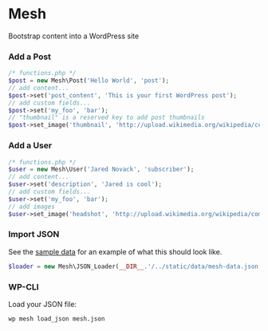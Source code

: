 # Mesh
Bootstrap content into a WordPress site

### Add a Post
```php
/* functions.php */
$post = new Mesh\Post('Hello World', 'post');
// add content...
$post->set('post_content', 'This is your first WordPress post');
// add custom fields...
$post->set('my_foo', 'bar');
// "thumbnail" is a reserved key to add post thumbnails
$post->set_image('thumbnail', 'http://upload.wikimedia.org/wikipedia/commons/thumb/d/d6/STS120LaunchHiRes-edit1.jpg/490px-STS120LaunchHiRes-edit1.jpg');
```

### Add a User
```php
/* functions.php */
$user = new Mesh\User('Jared Novack', 'subscriber');
// add content...
$user->set('description', 'Jared is cool');
// add custom fields...
$user->set('my_foo', 'bar');
// add images
$user->set_image('headshot', 'http://upload.wikimedia.org/wikipedia/commons/thumb/d/d6/STS120LaunchHiRes-edit1.jpg/490px-STS120LaunchHiRes-edit1.jpg');
```

### Import JSON
See the [sample data](https://github.com/jarednova/mesh/blob/master/sample-data.json) for an example of what this should look like.
```php
$loader = new Mesh\JSON_Loader(__DIR__.'/../static/data/mesh-data.json');
```

### WP-CLI

Load your JSON file:

```sh
wp mesh load_json mesh.json
```
